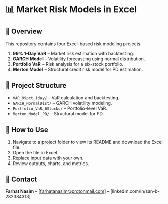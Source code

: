 # 📊 Market Risk Models in Excel

## 📌 Overview
This repository contains four Excel-based risk modeling projects:
1. **99% 1-Day VaR** – Market risk estimation with backtesting.
2. **GARCH Model** – Volatility forecasting using normal distribution.
3. **Portfolio VaR** – Risk analysis for a six-stock portfolio.
4. **Merton Model** – Structural credit risk model for PD estimation.

## 📂 Project Structure
- `VAR_99pct_1day/` – VaR calculation and backtesting.
- `GARCH_NormalDist/` – GARCH volatility modeling.
- `Portfolio_VaR_6Stocks/` – Portfolio-level VaR.
- `Merton_Model_PD/` – Structural model for PD.

## 🚀 How to Use
1. Navigate to a project folder to view its README and download the Excel file.
2. Open the file in Excel.
3. Replace input data with your own.
4. Review outputs, charts, and metrics.


## 📧 Contact
**Farhat Nasim** – [farhatanasim@protonmail.com] – [linkedin.com/in/san-b-282384313]
